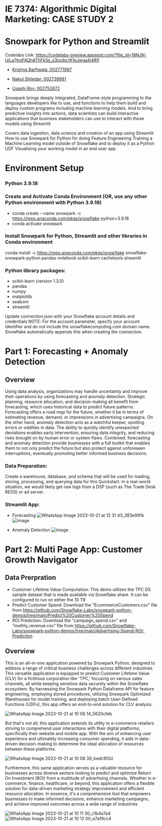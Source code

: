 # IE 7374: Algorithmic Digital Marketing: CASE STUDY 2 
# Snowpark for Python and Streamlit



Codelabs Link: https://codelabs-preview.appspot.com/?file_id=18NJN-UiLa7trpFAQhAThFkSs_s3izobcrK1eJwga4i4#0

* <a href="https://www.linkedin.com/in/krishna-barfiwala/">Krishna Barfiwala: 002771997</a>

* <a href="https://www.linkedin.com/in/nakulshiledar/">Nakul Shiledar: 002738981</a>

* <a href="https://www.linkedin.com/in/usashisurajitroy/">Usashi Roy: 002752872</a>


Snowpark brings deeply integrated, DataFrame-style programming to the languages developers like to use, and functions to help them build and deploy custom programs including machine learning models. And to bring predictive insights into actions, data scientists can build interactive applications that business stakeholders can use to interact with those models using Streamlit

Covers data ingestion, data science and creation of an app using Streamlit
How to use Snowpark for Python for doing Feature Engineering
Training a Machine Learning model outside of Snowflake and to deploy it as a Python UDF
Visualizing your working model in an end user app

# Environment Setup
### Python 3.9.18

### Create and Activate Conda Environment (OR, use any other Python environment with Python 3.9.18)
* conda create --name snowpark -c https://repo.anaconda.com/pkgs/snowflake python=3.9.18
* conda activate snowpark
  
### Install Snowpark for Python, Streamlit and other libraries in Conda environment
conda install -c https://repo.anaconda.com/pkgs/snowflake snowflake-snowpark-python pandas notebook scikit-learn cachetools streamlit

### Python library packages:
* scikit-learn (version 1.3.0)
* pandas
* numpy
* matplotlib
* seaborn
* streamlit
  
Update connection.json with your Snowflake account details and credentials
NOTE: For the account parameter, specify your account identifier and do not include the snowflakecomputing.com domain name. Snowflake automatically appends this when creating the connection.

# Part 1: Forecasting + Anomaly Detection
## Overview
Using data analysis, organizations may handle uncertainty and improve their operations by using forecasting and anomaly detection. Strategic planning, resource allocation, and decision-making all benefit from forecasting, which uses historical data to predict future patterns. Forecasting offers a road map for the future, whether it be in terms of estimating revenue, demand, or impressions in advertising campaigns. On the other hand, anomaly detection acts as a watchful keeper, spotting errors or oddities in data. The ability to quickly identify unexpected deviations enables early intervention, ensuring data integrity, and reducing risks brought on by human error or system flaws. Combined, forecasting and anomaly detection provide businesses with a full toolkit that enables them to not only predict the future but also protect against unforeseen interruptions, eventually promoting better informed business decisions.

### Data Preparation:
Create a warehouse, database, and schema that will be used for loading, storing, processing, and querying data for this Quickstart. In a real-world situation, we would likely get raw logs from a DSP (such as The Trade Desk REDS) or ad server.

### Streamlit App:
* Forecasting
![WhatsApp Image 2023-10-21 at 13 31 43_383e991b](https://github.com/AlgoDM-Fall2023-Team11/CaseStudy2/assets/69983754/3d2b7d1c-492a-4772-8ae8-08e236fd02ac)
![image](https://github.com/AlgoDM-Fall2023-Team11/CaseStudy2/assets/69983754/a535e7d6-d8b9-44dd-bf53-6047fcbf19ae)

* Anomaly Detection
![image](https://github.com/AlgoDM-Fall2023-Team11/CaseStudy2/assets/69983754/51cc702d-61e3-44dd-8492-6aab22ac3f9c)

# Part 2: Multi Page App: Customer Growth Navigator

## Data Prerpration
* Customer Lifetime Value Computation: This demo utilizes the TPC DS sample dataset that is made available via Snowflake share. It can be configured to run on either the 10 TB
* Predict Customer Spend: Download the "EcommerceCustomers.csv" file from https://github.com/Snowflake-Labs/snowpark-python-demos/tree/main/Predict%20Customer%20Spend 
* ROI Prediction: Download the "campaign_spend.csv" and “mothly_revenue.csv” file from https://github.com/Snowflake-Labs/snowpark-python-demos/tree/main/Advertising-Spend-ROI-Prediction

## Overview
This is an all-in-one application powered by Snowpark Python, designed to address a range of critical business challenges across different industries. This versatile application is equipped to predict Customer Lifetime Value (CLV) for a fictitious corporation like 'TPC,' focusing on various sales channels, all while keeping sensitive data securely within the Snowflake ecosystem. By harnessing the Snowpark Python Dataframe API for feature engineering, employing stored procedures, utilizing Snowpark Optimized Warehouses for model training, and deploying batch User-Defined Functions (UDFs), this app offers an end-to-end solution for CLV analysis.

![WhatsApp Image 2023-10-21 at 10 06 14_5620cfeb](https://github.com/AlgoDM-Fall2023-Team11/CaseStudy2/assets/69983754/b95bf6ba-15d6-47db-a337-c37757043ab1)


But that's not all; this application extends its utility to e-commerce retailers striving to comprehend user interactions with their digital platforms, specifically their website and mobile app. With the aim of enhancing user experience and ultimately increasing consumer spending, it aids in data-driven decision-making to determine the ideal allocation of resources between these platforms.

![WhatsApp Image 2023-10-21 at 10 08 39_bedc9f2d](https://github.com/AlgoDM-Fall2023-Team11/CaseStudy2/assets/69983754/88a11374-334a-4708-802f-59fb14170b33)

Furthermore, this same application serves as a valuable resource for businesses across diverse sectors looking to predict and optimize Return On Investment (ROI) from a multitude of advertising channels. Whether in e-commerce, finance, healthcare, or beyond, this application offers a flexible solution for data-driven marketing strategy improvement and efficient resource allocation. In essence, it's a comprehensive tool that empowers businesses to make informed decisions, enhance marketing campaigns, and achieve improved outcomes across a wide range of industries

![WhatsApp Image 2023-10-21 at 10 11 30_c1b4a7a4](https://github.com/AlgoDM-Fall2023-Team11/CaseStudy2/assets/69983754/ca1e6ad2-7693-498e-b9e1-2b17407157f2)
![WhatsApp Image 2023-10-21 at 10 12 00_e7af9cc4](https://github.com/AlgoDM-Fall2023-Team11/CaseStudy2/assets/69983754/b5e9f676-fadf-4353-8f31-269fdfddec72)
